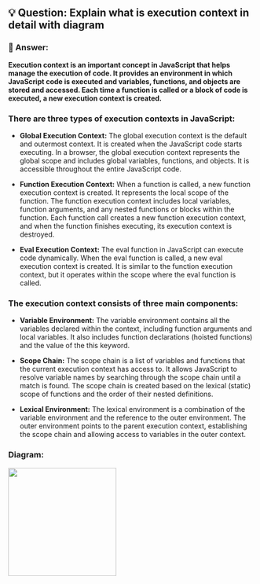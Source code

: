 ## 💡 Question: Explain what is execution context in detail with diagram

### 🚀 Answer:

**Execution context is an important concept in JavaScript that helps manage the execution of code. It provides an environment in which JavaScript code is executed and variables, functions, and objects are stored and accessed. Each time a function is called or a block of code is executed, a new execution context is created.**

### There are three types of execution contexts in JavaScript:

- **Global Execution Context:** The global execution context is the default and outermost context. It is created when the JavaScript code starts executing. In a browser, the global execution context represents the global scope and includes global variables, functions, and objects. It is accessible throughout the entire JavaScript code.

- **Function Execution Context:** When a function is called, a new function execution context is created. It represents the local scope of the function. The function execution context includes local variables, function arguments, and any nested functions or blocks within the function. Each function call creates a new function execution context, and when the function finishes executing, its execution context is destroyed.

- **Eval Execution Context:** The eval function in JavaScript can execute code dynamically. When the eval function is called, a new eval execution context is created. It is similar to the function execution context, but it operates within the scope where the eval function is called.

### The execution context consists of three main components:

- **Variable Environment:** The variable environment contains all the variables declared within the context, including function arguments and local variables. It also includes function declarations (hoisted functions) and the value of the this keyword.

- **Scope Chain:** The scope chain is a list of variables and functions that the current execution context has access to. It allows JavaScript to resolve variable names by searching through the scope chain until a match is found. The scope chain is created based on the lexical (static) scope of functions and the order of their nested definitions.

- **Lexical Environment:** The lexical environment is a combination of the variable environment and the reference to the outer environment. The outer environment points to the parent execution context, establishing the scope chain and allowing access to variables in the outer context.

### Diagram:

<img src="https://lh6.googleusercontent.com/ZPj2HPQrNlI1QaXznNXwcyUp8VPZdwjOuDeNz_9kbuLCpkmgkm8mkF8JzFF--jKcEkHdDPa9FRGRhAv6JHW5tRKPwZWGHf88X3SnD8Wp2i5cg1fgm52ZCvsgODiGMUmIBf8sMYv2" height="220px">
